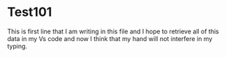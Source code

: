 # Test101

This is first line that I am writing in this file and I hope to retrieve all of this data in my Vs code and now I think that my hand will not interfere in my typing.

